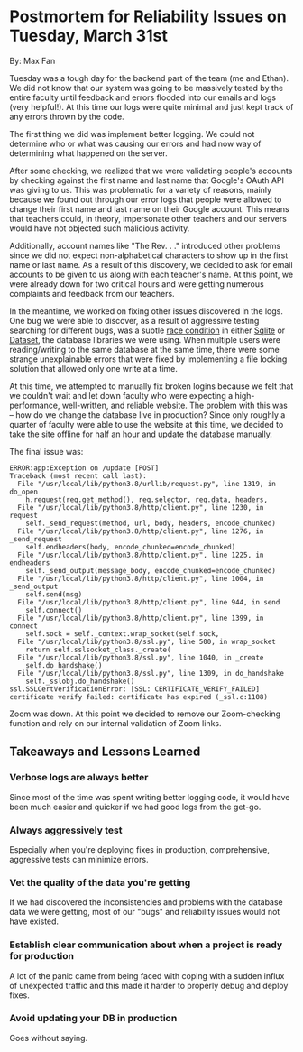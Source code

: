 # Postmortem for Reliability Issues on Tuesday, March 31st
By: Max Fan

Tuesday was a tough day for the backend part of the team (me and Ethan). We did not know that our system was going to be massively tested by the entire faculty until feedback and errors flooded into our emails and logs (very helpful!). At this time our logs were quite minimal and just kept track of any errors thrown by the code.

The first thing we did was implement better logging. We could not determine who or what was causing our errors and had now way of determining what happened on the server.

After some checking, we realized that we were validating people's accounts by checking against the first name and last name that Google's OAuth API was giving to us. This was problematic for a variety of reasons, mainly because we found out through our error logs that people were allowed to change their first name and last name on their Google account. This means that teachers could, in theory, impersonate other teachers and our servers would have not objected such malicious activity.

Additionally, account names like "The Rev. . ." introduced other problems since we did not expect non-alphabetical characters to show up in the first name or last name. As a result of this discovery, we decided to ask for email accounts to be given to us along with each teacher's name. At this point, we were already down for two critical hours and were getting numerous complaints and feedback from our teachers.

In the meantime, we worked on fixing other issues discovered in the logs. One bug we were able to discover, as a result of aggressive testing searching for different bugs, was a subtle [race condition](https://en.wikipedia.org/wiki/Race_condition) in either [Sqlite](https://www.sqlite.org/index.html) or [Dataset](https://dataset.readthedocs.io/en/latest/), the database libraries we were using. When multiple users were reading/writing to the same database at the same time, there were some strange unexplainable errors that were fixed by implementing a file locking solution that allowed only one write at a time.

At this time, we attempted to manually fix broken logins because we felt that we couldn't wait and let down faculty who were expecting a high-performance, well-written, and reliable website. The problem with this was – how do we change the database live in production? Since only roughly a quarter of faculty were able to use the website at this time, we decided to take the site offline for half an hour and update the database manually.

The final issue was: 
```
ERROR:app:Exception on /update [POST]
Traceback (most recent call last):
  File "/usr/local/lib/python3.8/urllib/request.py", line 1319, in do_open
    h.request(req.get_method(), req.selector, req.data, headers,
  File "/usr/local/lib/python3.8/http/client.py", line 1230, in request
    self._send_request(method, url, body, headers, encode_chunked)
  File "/usr/local/lib/python3.8/http/client.py", line 1276, in _send_request
    self.endheaders(body, encode_chunked=encode_chunked)
  File "/usr/local/lib/python3.8/http/client.py", line 1225, in endheaders
    self._send_output(message_body, encode_chunked=encode_chunked)
  File "/usr/local/lib/python3.8/http/client.py", line 1004, in _send_output
    self.send(msg)
  File "/usr/local/lib/python3.8/http/client.py", line 944, in send
    self.connect()
  File "/usr/local/lib/python3.8/http/client.py", line 1399, in connect
    self.sock = self._context.wrap_socket(self.sock,
  File "/usr/local/lib/python3.8/ssl.py", line 500, in wrap_socket
    return self.sslsocket_class._create(
  File "/usr/local/lib/python3.8/ssl.py", line 1040, in _create
    self.do_handshake()
  File "/usr/local/lib/python3.8/ssl.py", line 1309, in do_handshake
    self._sslobj.do_handshake()
ssl.SSLCertVerificationError: [SSL: CERTIFICATE_VERIFY_FAILED] certificate verify failed: certificate has expired (_ssl.c:1108)
```
Zoom was down. At this point we decided to remove our Zoom-checking function and rely on our internal validation of Zoom links.


## Takeaways and Lessons Learned
### Verbose logs are always better
Since most of the time was spent writing better logging code, it would have been much easier and quicker if we had good logs from the get-go.

### Always aggressively test
Especially when you're deploying fixes in production, comprehensive, aggressive tests can minimize errors.

### Vet the quality of the data you're getting
If we had discovered the inconsistencies and problems with the database data we were getting, most of our "bugs" and reliability issues would not have existed.

### Establish clear communication about when a project is ready for production
A lot of the panic came from being faced with coping with a sudden influx of unexpected traffic and this made it harder to properly debug and deploy fixes. 
### Avoid updating your DB in production
Goes without saying.
